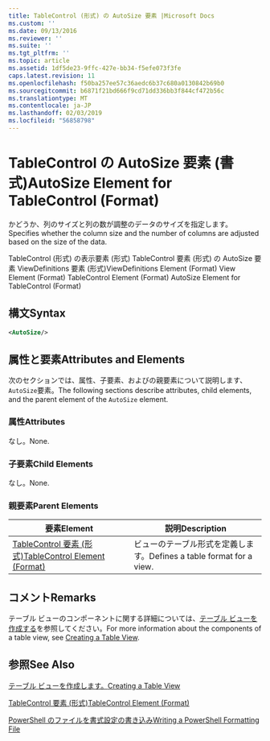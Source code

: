 ```yaml
---
title: TableControl (形式) の AutoSize 要素 |Microsoft Docs
ms.custom: ''
ms.date: 09/13/2016
ms.reviewer: ''
ms.suite: ''
ms.tgt_pltfrm: ''
ms.topic: article
ms.assetid: 1df5de23-9ffc-427e-bb34-f5efe073f3fe
caps.latest.revision: 11
ms.openlocfilehash: f50ba257ee57c36aedc6b37c680a0130842b69b0
ms.sourcegitcommit: b6871f21bd666f9cd71dd336bb3f844cf472b56c
ms.translationtype: MT
ms.contentlocale: ja-JP
ms.lasthandoff: 02/03/2019
ms.locfileid: "56858798"
---
```

# <a name="autosize-element-for-tablecontrol-format"></a><span data-ttu-id="f58ab-102">TableControl の AutoSize 要素 (書式)</span><span class="sxs-lookup"><span data-stu-id="f58ab-102">AutoSize Element for TableControl (Format)</span></span>

<span data-ttu-id="f58ab-103">かどうか、列のサイズと列の数が調整のデータのサイズを指定します。</span><span class="sxs-lookup"><span data-stu-id="f58ab-103">Specifies whether the column size and the number of columns are adjusted based on the size of the data.</span></span>

<span data-ttu-id="f58ab-104">TableControl (形式) の表示要素 (形式) TableControl 要素 (形式) の AutoSize 要素 ViewDefinitions 要素 (形式)</span><span class="sxs-lookup"><span data-stu-id="f58ab-104">ViewDefinitions Element (Format) View Element (Format) TableControl Element (Format) AutoSize Element for TableControl (Format)</span></span>

## <a name="syntax"></a><span data-ttu-id="f58ab-105">構文</span><span class="sxs-lookup"><span data-stu-id="f58ab-105">Syntax</span></span>

```xml
<AutoSize/>
```

## <a name="attributes-and-elements"></a><span data-ttu-id="f58ab-106">属性と要素</span><span class="sxs-lookup"><span data-stu-id="f58ab-106">Attributes and Elements</span></span>

<span data-ttu-id="f58ab-107">次のセクションでは、属性、子要素、およびの親要素について説明します、`AutoSize`要素。</span><span class="sxs-lookup"><span data-stu-id="f58ab-107">The following sections describe attributes, child elements, and the parent element of the `AutoSize` element.</span></span>

### <a name="attributes"></a><span data-ttu-id="f58ab-108">属性</span><span class="sxs-lookup"><span data-stu-id="f58ab-108">Attributes</span></span>

<span data-ttu-id="f58ab-109">なし。</span><span class="sxs-lookup"><span data-stu-id="f58ab-109">None.</span></span>

### <a name="child-elements"></a><span data-ttu-id="f58ab-110">子要素</span><span class="sxs-lookup"><span data-stu-id="f58ab-110">Child Elements</span></span>

<span data-ttu-id="f58ab-111">なし。</span><span class="sxs-lookup"><span data-stu-id="f58ab-111">None.</span></span>

### <a name="parent-elements"></a><span data-ttu-id="f58ab-112">親要素</span><span class="sxs-lookup"><span data-stu-id="f58ab-112">Parent Elements</span></span>

|<span data-ttu-id="f58ab-113">要素</span><span class="sxs-lookup"><span data-stu-id="f58ab-113">Element</span></span>|<span data-ttu-id="f58ab-114">説明</span><span class="sxs-lookup"><span data-stu-id="f58ab-114">Description</span></span>|
|-------------|-----------------|
|[<span data-ttu-id="f58ab-115">TableControl 要素 (形式)</span><span class="sxs-lookup"><span data-stu-id="f58ab-115">TableControl Element (Format)</span></span>](./tablecontrol-element-format.md)|<span data-ttu-id="f58ab-116">ビューのテーブル形式を定義します。</span><span class="sxs-lookup"><span data-stu-id="f58ab-116">Defines a table format for a view.</span></span>|

## <a name="remarks"></a><span data-ttu-id="f58ab-117">コメント</span><span class="sxs-lookup"><span data-stu-id="f58ab-117">Remarks</span></span>

<span data-ttu-id="f58ab-118">テーブル ビューのコンポーネントに関する詳細については、[テーブル ビューを作成する](./creating-a-table-view.md)を参照してください。</span><span class="sxs-lookup"><span data-stu-id="f58ab-118">For more information about the components of a table view, see [Creating a Table View](./creating-a-table-view.md).</span></span>

## <a name="see-also"></a><span data-ttu-id="f58ab-119">参照</span><span class="sxs-lookup"><span data-stu-id="f58ab-119">See Also</span></span>

[<span data-ttu-id="f58ab-120">テーブル ビューを作成します。</span><span class="sxs-lookup"><span data-stu-id="f58ab-120">Creating a Table View</span></span>](./creating-a-table-view.md)

[<span data-ttu-id="f58ab-121">TableControl 要素 (形式)</span><span class="sxs-lookup"><span data-stu-id="f58ab-121">TableControl Element (Format)</span></span>](./tablecontrol-element-format.md)

[<span data-ttu-id="f58ab-122">PowerShell のファイルを書式設定の書き込み</span><span class="sxs-lookup"><span data-stu-id="f58ab-122">Writing a PowerShell Formatting File</span></span>](./writing-a-powershell-formatting-file.md)
